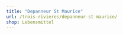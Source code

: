 ```yaml
---
title: "Depanneur St Maurice"
url: /trois-rivieres/depanneur-st-maurice/
shop: Lebensmittel
---
```

